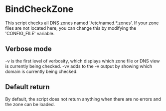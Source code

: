 # BindCheckZone
This script checks all DNS zones named '/etc/named.*.zones'. 
If your zone files are not located here, you can change this by modifying the 'CONFIG_FILE' variable.

## Verbose mode

-v is the first level of verbosity, which displays which zone file or DNS view is currently being checked.
-vv adds to the -v output by showing which domain is currently being checked.

## Default return
By default, the script does not return anything when there are no errors and the zone can be loaded.
